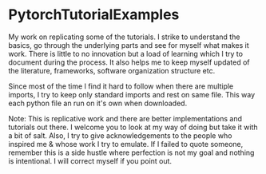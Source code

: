 # PytorchTutorialExamples
My work on replicating some of the tutorials. I strike to understand the basics, go through the underlying parts and see for myself what makes it work. There is little to no innovation but a load of learning which I try to document during the process. It also helps me to keep myself updated of the literature, frameworks, software organization structure etc. 

Since most of the time I find it hard to follow when there are multiple imports, I try to keep only standard imports and rest on same file. This way each python file an run on it's own when downloaded. 

Note: This is replicative work and there are better implementations and tutorials out there. I welcome you to look at my way of doing but take it with a bit of salt. Also, I try to give acknowledgements to the people who inspired me & whose work I try to emulate. If I failed to quote someone, remember this is a side hustle where perfection is not my goal and nothing is intentional. I will correct myself if you point out. 
